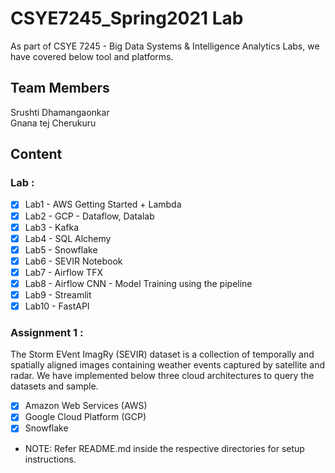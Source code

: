 # CSYE7245_Spring2021 Lab 

As part of CSYE 7245 - Big Data Systems & Intelligence Analytics Labs, we have covered below tool and platforms.

## Team Members
Srushti Dhamangaonkar  
Gnana tej Cherukuru

## Content 
### Lab :
- [x] Lab1 - AWS Getting Started + Lambda
- [x] Lab2 - GCP - Dataflow, Datalab
- [x] Lab3 - Kafka
- [x] Lab4 - SQL Alchemy
- [x] Lab5 - Snowflake
- [x] Lab6 - SEVIR Notebook
- [x] Lab7 - Airflow TFX
- [x] Lab8 - Airflow CNN - Model Training using the pipeline
- [x] Lab9 - Streamlit
- [x] Lab10 - FastAPI

### Assignment 1 :
The Storm EVent ImagRy (SEVIR) dataset is a collection of temporally and spatially aligned images containing weather events captured by satellite and radar. We have implemented below three cloud architectures to query the datasets and sample.
- [x] Amazon Web Services (AWS)  
- [x] Google Cloud Platform (GCP)  
- [x] Snowflake  

*  NOTE: Refer README.md inside the respective directories for setup instructions. 
